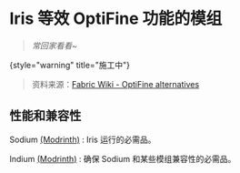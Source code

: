 # Iris 等效 OptiFine 功能的模组

> *常回家看看~*
>
{style="warning" title="施工中"}

> 资料来源：[Fabric Wiki - OptiFine alternatives](https://fabricmc.net/wiki/community:optifine_alternatives#performance)

## 性能和兼容性

Sodium [(Modrinth)](https://modrinth.com/mod/sodium)
: Iris 运行的必需品。

Indium [(Modrinth)](https://modrinth.com/mod/indium)
: 确保 Sodium 和某些模组兼容性的必需品。
